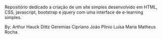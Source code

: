 Repositório dedicado a criação de um site simples desenvolvido em HTML, CSS, javascript, bootstrap e jquery com uma interface de e-learning simples.

By: Arthur Hauck Dittz
    Geremias Cipriano
    João Plinio
    Luísa Maria
    Matheus Rocha
